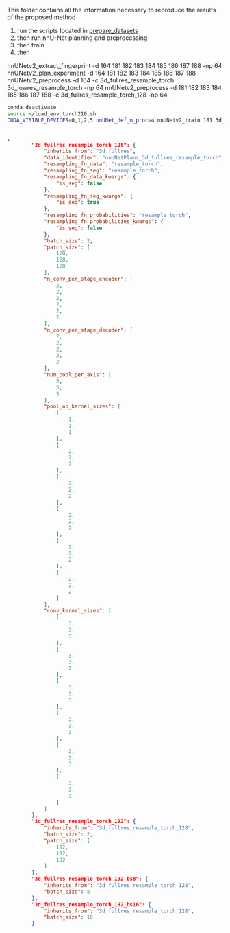 This folder contains all the information necessary to reproduce the results of the proposed method

1) run the scripts located in [prepare_datasets](prepare_dataset)
2) then run nnU-Net planning and preprocessing
3) then train
4) then


nnUNetv2_extract_fingerprint -d 164 181 182 183 184 185 186 187 188 -np 64
nnUNetv2_plan_experiment -d 164 181 182 183 184 185 186 187 188
nnUNetv2_preprocess -d 164 -c 3d_fullres_resample_torch 3d_lowres_resample_torch -np 64
nnUNetv2_preprocess -d 181 182 183 184 185 186 187 188 -c 3d_fullres_resample_torch_128 -np 64


```bash
conda deactivate
source ~/load_env_torch210.sh
CUDA_VISIBLE_DEVICES=0,1,2,5 nnUNet_def_n_proc=4 nnUNetv2_train 181 3d_fullres_resample_torch_192_bs8 0 -tr nnUNetTrainer_onlyMirror01_DASegOrd0 -num_gpus 4
```

```json

,
        "3d_fullres_resample_torch_128": {
            "inherits_from": "3d_fullres",
            "data_identifier": "nnUNetPlans_3d_fullres_resample_torch",
            "resampling_fn_data": "resample_torch",
            "resampling_fn_seg": "resample_torch",
            "resampling_fn_data_kwargs": {
                "is_seg": false
            },
            "resampling_fn_seg_kwargs": {
                "is_seg": true
            },
            "resampling_fn_probabilities": "resample_torch",
            "resampling_fn_probabilities_kwargs": {
                "is_seg": false
            },
            "batch_size": 2,
            "patch_size": [
                128,
                128,
                128
            ],
            "n_conv_per_stage_encoder": [
                2,
                2,
                2,
                2,
                2,
                2
            ],
            "n_conv_per_stage_decoder": [
                2,
                2,
                2,
                2,
                2
            ],
            "num_pool_per_axis": [
                5,
                5,
                5
            ],
            "pool_op_kernel_sizes": [
                [
                    1,
                    1,
                    1
                ],
                [
                    2,
                    2,
                    2
                ],
                [
                    2,
                    2,
                    2
                ],
                [
                    2,
                    2,
                    2
                ],
                [
                    2,
                    2,
                    2
                ],
                [
                    2,
                    2,
                    2
                ]
            ],
            "conv_kernel_sizes": [
                [
                    3,
                    3,
                    3
                ],
                [
                    3,
                    3,
                    3
                ],
                [
                    3,
                    3,
                    3
                ],
                [
                    3,
                    3,
                    3
                ],
                [
                    3,
                    3,
                    3
                ],
                [
                    3,
                    3,
                    3
                ]
            ]
        },
        "3d_fullres_resample_torch_192": {
            "inherits_from": "3d_fullres_resample_torch_128",
            "batch_size": 2,
            "patch_size": [
                192,
                192,
                192
            ]
        },
        "3d_fullres_resample_torch_192_bs8": {
            "inherits_from": "3d_fullres_resample_torch_128",
            "batch_size": 8
        },
        "3d_fullres_resample_torch_192_bs16": {
            "inherits_from": "3d_fullres_resample_torch_128",
            "batch_size": 16
        }

```